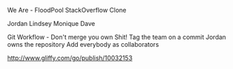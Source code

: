 We Are - FloodPool
StackOverflow Clone

Jordan
Lindsey
Monique
Dave

Git Workflow -
Don't merge you own Shit!
Tag the team on a commit
Jordan owns the repository
Add everybody as collaborators

http://www.gliffy.com/go/publish/10032153
